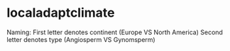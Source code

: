 # localadaptclimate

Naming:
First letter denotes continent (Europe VS North America)
Second letter denotes type (Angiosperm VS Gynomsperm)
